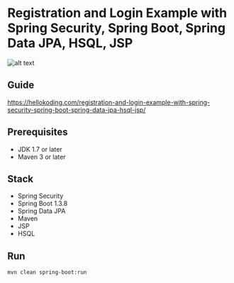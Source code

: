 # Registration and Login Example with Spring Security, Spring Boot, Spring Data JPA, HSQL, JSP
![alt text](https://user-images.githubusercontent.com/29679137/61784779-fab01980-ae12-11e9-853f-40ba4aca9c22.png)
## Guide
https://hellokoding.com/registration-and-login-example-with-spring-security-spring-boot-spring-data-jpa-hsql-jsp/

## Prerequisites
- JDK 1.7 or later
- Maven 3 or later

## Stack
- Spring Security
- Spring Boot 1.3.8
- Spring Data JPA
- Maven
- JSP
- HSQL

## Run
```mvn clean spring-boot:run```
